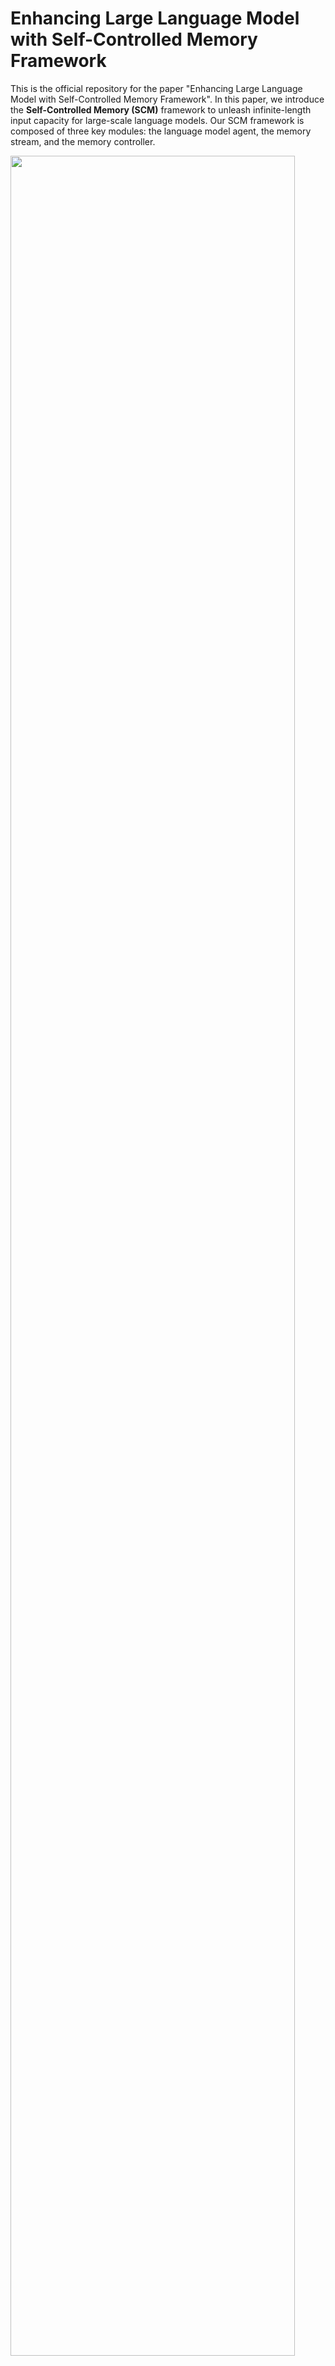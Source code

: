 # Enhancing Large Language Model with Self-Controlled Memory Framework

This is the official repository for the paper "Enhancing Large Language Model with Self-Controlled Memory Framework". In this paper, we introduce the **Self-Controlled Memory (SCM)** framework to unleash infinite-length input capacity for large-scale language models.
Our SCM framework is composed of three key modules: the language model agent, the memory stream, and the memory controller. 

<img src="misc/workflow.png" align="middle" width="95%">



# 🌟 Overview

Our SCM framework can be integrated with any LLMs to enable them to process ultra-long texts without any modification or fine-tuning. 



## Supported Tasks

| Tasks                            |            Status            |
| -------------------------------- | :--------------------------: |
| Long-Term Dialogue               | :white_check_mark: Supported |
| Ultra-long Book Summarization    | :white_check_mark: Supported |
| Ultra-long Meeting Summarization | :white_check_mark: Supported |


# ⚡️ Usage

## config

In `config` directory, copy `apikey.txt.template` to `apikey.txt`, put your openai apikey in it, support multiple keys. This file is ignored to protect privacy.

Note: If the ChatGPT service is unavailable in your area, please utilize proxy settings. Copy `config\api_config.template.json` to `config\api_config.json` and config `http_proxy` as you like.

## Requirements

The key requirements are as below:

- python 3.8+
- openai 0.27.0+
- gradio 3.27.0+

Use conda to create environment.
```shell
conda create -n scm python=3.8 -y
conda activate scm
```

You can install the requirements by running:
```shell
pip install -r requirements.txt
```

## Run

Default agent model use `text-davinci-003`.

You can specify model by `--model_name`, current support model list: 
- `text-davinci-003`
- `gpt-3.5-turbo`

### 👻Long-Term Dialogue

Run this command, chat with model. Chat logs are recorded in `logs\log.txt`.

```bash
python dialogue_demo.py
```

Functional command during dialogue, these operations will be silently done, you can see them in the log output:
- `reset` or `清空`: clear dialogue history.
- `export` or `导出`: save the dialogue history to files.
- `roll back` or `回滚`: pop previous turn dialogue.

### 📚Ultra-long Book Summarization

Take the shortest book `The Old Man and the Sea`, whose content cost 34k tokens, as a demo example:
```bash
python book_summary.py   --book_files data/book/EnglishBook/The_Old_Man_and_the_Sea.txt
```

### 📝Ultra-long Meeting Summarization

Take the blockchain meeting as example, whose content cost 37k tokens, as a demo example:
```bash
python meeting_summary.py --meeting_ids 26231372_区块链技术的应用前景
```

# 📝 Evaluation Dataset

Data files are in `data` folder.

|                | Dialogue | Book  | Meeting |
|----------------|----------|-------|---------|
| \#Instances    | 18       | 10    | 20      |
| Max tokens     | 34k      | 2M    | 50k     |
| Total tokens   | 420k     | 8M    | 632k    |
| Max turn       | 200      | -     | 80      |
| Language       | En+Zh    | En+Zh | Zh      |

Evaluation dataset statistics. 2M means 2 miillion token count.

# 📊 Evaluation Results

- [Chinese Long-term Dialogue QA results](results/markdown_results/long_term_dialogue_zh.md)
- [English Long-term Dialogue QA results](results/markdown_results/long_term_dialogue_en.md)
- [Book Summarization results](results/markdown_results/book_summary.md)
- [Meeting Summarization Results](results/markdown_results/meeting_summary_zh.md)

More running records and summary details are zipped to `history.zip`. You can download it from [Google Drive Link](https://drive.google.com/) and [Baidu Netdisk](https://pan.baidu.com/).
`call_embedding_history.json` and `call_func_history.json` store the openai cache log and are zipped in `logs.zip`. You can download it from [Google Drive Link](https://drive.google.com/) and [Baidu Netdisk](https://pan.baidu.com/).

# ⚠️ Limitations & Risks

> we will assess the efficacy of our framework on more open-source models that possess single-turn instruction comprehension capability.


> Our framework has the capability to attach to any LLMs, which may be prone to factual errors, delusions, toxic language, and malicious responses. Consequently, we restrict the usage of our framework to academic research purposes for now.
